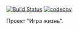 [![Build Status](https://travis-ci.com/makut/game_life.svg?branch=master)](https://travis-ci.com/makut/game_life)
[![codecov](https://codecov.io/gh/makut/game_life/branch/master/graph/badge.svg)](https://codecov.io/gh/makut/game_life)

Проект "Игра жизнь".
